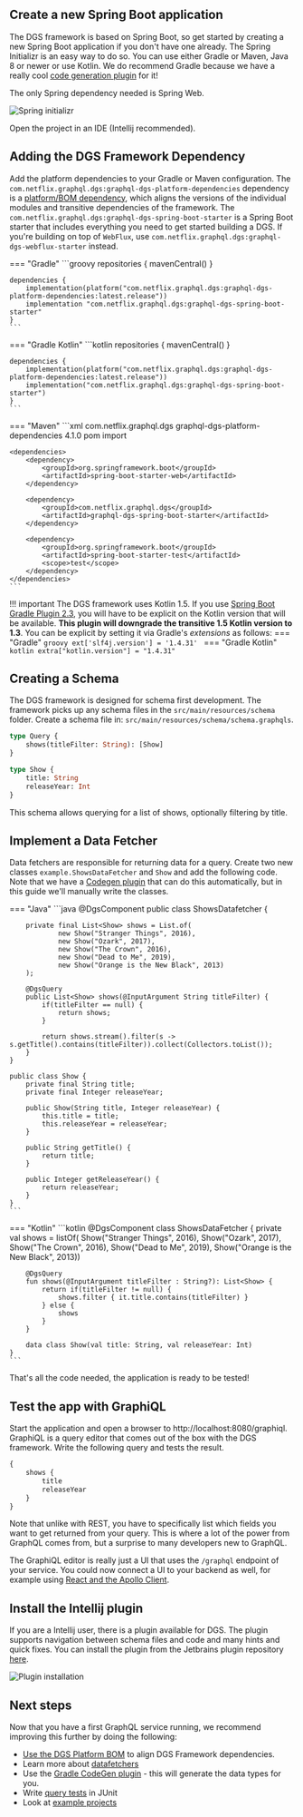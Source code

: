 ## Create a new Spring Boot application

The DGS framework is based on Spring Boot, so get started by creating a new Spring Boot application if you don't have one already.
The Spring Initializr is an easy way to do so.
You can use either Gradle or Maven, Java 8 or newer or use Kotlin.
We do recommend Gradle because we have a really cool [code generation plugin](../generating-code-from-schema) for it!

The only Spring dependency needed is Spring Web.

![Spring initializr](images/initializr.png)

Open the project in an IDE (Intellij recommended).

## Adding the DGS Framework Dependency

Add the platform dependencies to your Gradle or Maven configuration.
The `com.netflix.graphql.dgs:graphql-dgs-platform-dependencies` dependency is a [platform/BOM dependency](https://netflix.github.io/dgs/advanced/platform-bom/), which aligns the versions of the individual modules and transitive dependencies of the framework.
The `com.netflix.graphql.dgs:graphql-dgs-spring-boot-starter` is a Spring Boot starter that includes everything you need to get started building a DGS.
If you're building on top of `WebFlux`, use `com.netflix.graphql.dgs:graphql-dgs-webflux-starter` instead.

=== "Gradle"
    ```groovy
    repositories {
        mavenCentral()
    }

    dependencies {
        implementation(platform("com.netflix.graphql.dgs:graphql-dgs-platform-dependencies:latest.release"))
        implementation "com.netflix.graphql.dgs:graphql-dgs-spring-boot-starter"
    }
    ```
=== "Gradle Kotlin"
    ```kotlin
    repositories {
        mavenCentral()
    }

    dependencies {
        implementation(platform("com.netflix.graphql.dgs:graphql-dgs-platform-dependencies:latest.release"))
        implementation("com.netflix.graphql.dgs:graphql-dgs-spring-boot-starter")
    }
    ```
=== "Maven"
    ```xml
    <dependencyManagement>
        <dependencies>
            <dependency>
                <groupId>com.netflix.graphql.dgs</groupId>
                <artifactId>graphql-dgs-platform-dependencies</artifactId>
                <!-- The DGS BOM/platform dependency. This is the only place you set version of DGS -->
                <version>4.1.0</version>
                <type>pom</type>
                <scope>import</scope>
            </dependency>
        </dependencies>
    </dependencyManagement>

    <dependencies>
        <dependency>
            <groupId>org.springframework.boot</groupId>
            <artifactId>spring-boot-starter-web</artifactId>
        </dependency>

        <dependency>
            <groupId>com.netflix.graphql.dgs</groupId>
            <artifactId>graphql-dgs-spring-boot-starter</artifactId>
        </dependency>

        <dependency>
            <groupId>org.springframework.boot</groupId>
            <artifactId>spring-boot-starter-test</artifactId>
            <scope>test</scope>
        </dependency>
    </dependencies>
    ```

!!! important
    The DGS framework uses Kotlin 1.5.
    If you use [Spring Boot Gradle Plugin 2.3], you will have to be explicit on the Kotlin version that
    will be available. **This plugin will downgrade the transitive 1.5 Kotlin version to 1.3**.
    You can be explicit by setting it via Gradle's _extensions_ as follows:
    === "Gradle"
        ```groovy
        ext['slf4j.version'] = '1.4.31'
        ```
    === "Gradle Kotlin"
        ```kotlin
        extra["kotlin.version"] = "1.4.31"
        ```

[Spring Boot Gradle Plugin 2.3]: https://docs.spring.io/spring-boot/docs/2.3.10.RELEASE/gradle-plugin/reference/html/

## Creating a Schema

The DGS framework is designed for schema first development.
The framework picks up any schema files in the `src/main/resources/schema` folder.
Create a schema file in: `src/main/resources/schema/schema.graphqls`.

```graphql
type Query {
    shows(titleFilter: String): [Show]
}

type Show {
    title: String
    releaseYear: Int
}
```

This schema allows querying for a list of shows, optionally filtering by title.

## Implement a Data Fetcher

Data fetchers are responsible for returning data for a query.
Create two new classes `example.ShowsDataFetcher` and `Show` and add the following code.
Note that we have a [Codegen plugin](../generating-code-from-schema) that can do this automatically, but in this guide we'll manually write the classes.

=== "Java"
    ```java
    @DgsComponent
    public class ShowsDatafetcher {

        private final List<Show> shows = List.of(
                new Show("Stranger Things", 2016),
                new Show("Ozark", 2017),
                new Show("The Crown", 2016),
                new Show("Dead to Me", 2019),
                new Show("Orange is the New Black", 2013)
        );

        @DgsQuery
        public List<Show> shows(@InputArgument String titleFilter) {
            if(titleFilter == null) {
                return shows;
            }

            return shows.stream().filter(s -> s.getTitle().contains(titleFilter)).collect(Collectors.toList());
        }
    }

    public class Show {
        private final String title;
        private final Integer releaseYear;

        public Show(String title, Integer releaseYear) {
            this.title = title;
            this.releaseYear = releaseYear;
        }

        public String getTitle() {
            return title;
        }

        public Integer getReleaseYear() {
            return releaseYear;
        }
    }
    ```
=== "Kotlin"
    ```kotlin
    @DgsComponent
    class ShowsDataFetcher {
        private val shows = listOf(
            Show("Stranger Things", 2016),
            Show("Ozark", 2017),
            Show("The Crown", 2016),
            Show("Dead to Me", 2019),
            Show("Orange is the New Black", 2013))

        @DgsQuery
        fun shows(@InputArgument titleFilter : String?): List<Show> {
            return if(titleFilter != null) {
                shows.filter { it.title.contains(titleFilter) }
            } else {
                shows
            }
        }

        data class Show(val title: String, val releaseYear: Int)
    }
    ```

That's all the code needed, the application is ready to be tested!

## Test the app with GraphiQL

Start the application and open a browser to http://localhost:8080/graphiql.
GraphiQL is a query editor that comes out of the box with the DGS framework.
Write the following query and tests the result.

```graphql
{
    shows {
        title
        releaseYear
    }
}
```

Note that unlike with REST, you have to specifically list which fields you want to get returned from your query.
This is where a lot of the power from GraphQL comes from, but a surprise to many developers new to GraphQL.

The GraphiQL editor is really just a UI that uses the `/graphql` endpoint of your service.
You could now connect a UI to your backend as well, for example using [React and the Apollo Client](https://www.apollographql.com/docs/react/).

## Install the Intellij plugin

If you are a Intellij user, there is a plugin available for DGS. 
The plugin supports navigation between schema files and code and many hints and quick fixes.
You can install the plugin from the Jetbrains plugin repository [here](https://plugins.jetbrains.com/plugin/17852-dgs).

![Plugin installation](/images/intellij-marketplace.png)

## Next steps

Now that you have a first GraphQL service running, we recommend improving this further by doing the following:

* [Use the DGS Platform BOM](advanced/platform-bom.md) to align DGS Framework dependencies.
* Learn more about [datafetchers](../datafetching)
* Use the [Gradle CodeGen plugin](../generating-code-from-schema) - this will generate the data types for you.
* Write [query tests](../query-execution-testing) in JUnit
* Look at [example projects](../examples)
